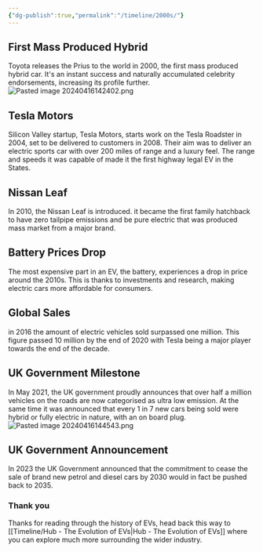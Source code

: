 ```yaml
---
{"dg-publish":true,"permalink":"/timeline/2000s/"}
---
```


## First Mass Produced Hybrid 
Toyota releases the Prius to the world in 2000, the first mass produced hybrid car. It's an instant success and naturally accumulated celebrity endorsements, increasing its profile further. 
![Pasted image 20240416142402.png](/img/user/Pasted%20image%2020240416142402.png)

## Tesla Motors 
Silicon Valley startup, Tesla Motors, starts work on the Tesla Roadster in 2004, set to be delivered to customers in 2008. Their aim was to deliver an electric sports car with over 200 miles of range and a luxury feel. The range and speeds it was capable of made it the first highway legal EV in the States.

## Nissan Leaf
In 2010, the Nissan Leaf is introduced. it became the first family hatchback to have zero tailpipe emissions and be pure electric that was produced mass market from a major brand. 

## Battery Prices Drop 
The most expensive part in an EV, the battery, experiences a drop in price around the 2010s. This is thanks to investments and research, making electric cars more affordable for consumers. 

## Global Sales 
in 2016 the amount of electric vehicles sold surpassed one million. 
This figure passed 10 million by the end of 2020 with Tesla being a major player towards the end of the decade. 

## UK Government Milestone
In May 2021, the UK government proudly announces that over half a million vehicles on the roads are now categorised as ultra low emission. At the same time it was announced that every 1 in 7 new cars being sold were hybrid or fully electric in nature, with an on board plug. 
![Pasted image 20240416144543.png](/img/user/Pasted%20image%2020240416144543.png)

## UK Government Announcement
In 2023 the UK Government announced that the commitment to cease the sale of brand new petrol and diesel cars by 2030 would in fact be pushed back to 2035. 

### Thank you
Thanks for reading through the history of EVs, head back this way to [[Timeline/Hub - The Evolution of EVs\|Hub - The Evolution of EVs]] where you can explore much more surrounding the wider industry. 